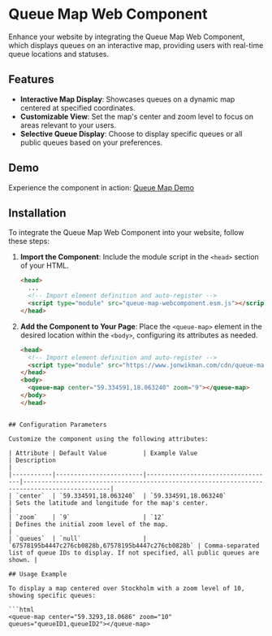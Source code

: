 # Queue Map Web Component

Enhance your website by integrating the Queue Map Web Component, which displays queues on an interactive map, providing users with real-time queue locations and statuses.

## Features

- **Interactive Map Display**: Showcases queues on a dynamic map centered at specified coordinates.
- **Customizable View**: Set the map's center and zoom level to focus on areas relevant to your users.
- **Selective Queue Display**: Choose to display specific queues or all public queues based on your preferences.

## Demo

Experience the component in action: [Queue Map Demo](https://www.jonwikman.com/cdn/)

## Installation

To integrate the Queue Map Web Component into your website, follow these steps:

1. **Import the Component**: Include the module script in the `<head>` section of your HTML.

    ```html
    <head>
      ...
      <!-- Import element definition and auto-register -->
      <script type="module" src="queue-map-webcomponent.esm.js"></script>
    </head>
    ```

2. **Add the Component to Your Page**: Place the `<queue-map>` element in the desired location within the `<body>`, configuring its attributes as needed.

    ```html
    <head>
      <!-- Import element definition and auto-register -->
      <script type="module" src="https://www.jonwikman.com/cdn/queue-map-webcomponent.esm.js"></script>
    </head>
    <body>
      <queue-map center="59.334591,18.063240" zoom="9"></queue-map>
    </body>
    </head>
  ```

## Configuration Parameters

Customize the component using the following attributes:

| Attribute | Default Value          | Example Value                     | Description                                                                                  |
|-----------|------------------------|-----------------------------------|----------------------------------------------------------------------------------------------|
| `center`  | `59.334591,18.063240`  | `59.334591,18.063240`             | Sets the latitude and longitude for the map's center.                                        |
| `zoom`    | `9`                    | `12`                              | Defines the initial zoom level of the map.                                                   |
| `queues`  | `null`                 | `67578195b4447c276cb0828b,67578195b4447c276cb0828b` | Comma-separated list of queue IDs to display. If not specified, all public queues are shown. |

## Usage Example

To display a map centered over Stockholm with a zoom level of 10, showing specific queues:

```html
<queue-map center="59.3293,18.0686" zoom="10" queues="queueID1,queueID2"></queue-map>
